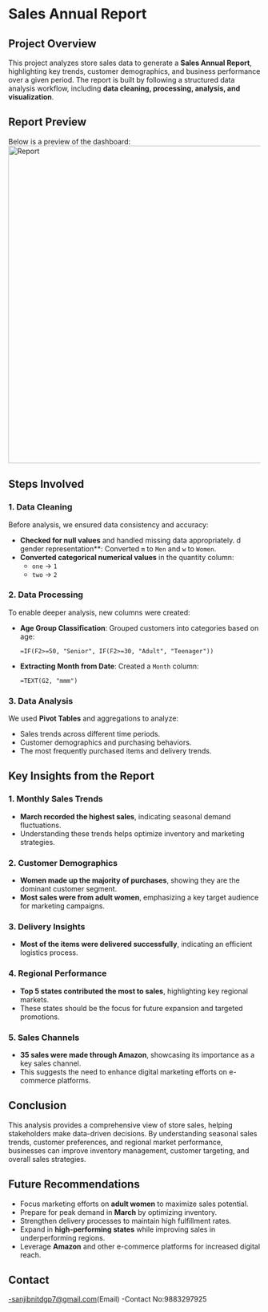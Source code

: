# Sales Annual Report

## Project Overview
This project analyzes store sales data to generate a **Sales Annual Report**, highlighting key trends, customer demographics, and business performance over a given period. The report is built by following a structured data analysis workflow, including **data cleaning, processing, analysis, and visualization**.

## Report Preview

Below is a preview of the dashboard:
<img width="1853" height="633" alt="Report" src="https://github.com/user-attachments/assets/df70dc17-2d03-41fd-a4e6-890692a35383" />



## Steps Involved

### 1. Data Cleaning
Before analysis, we ensured data consistency and accuracy:
- **Checked for null values** and handled missing data appropriately.
d gender representation**: Converted `m` to `Men` and `w` to `Women`.
- **Converted categorical numerical values** in the quantity column:
  - `one` → `1`
  - `two` → `2`

### 2. Data Processing
To enable deeper analysis, new columns were created:
- **Age Group Classification**: Grouped customers into categories based on age:
  ```excel
  =IF(F2>=50, "Senior", IF(F2>=30, "Adult", "Teenager"))
  ```
- **Extracting Month from Date**: Created a `Month` column:
  ```excel
  =TEXT(G2, "mmm")
  ```

### 3. Data Analysis
We used **Pivot Tables** and aggregations to analyze:
- Sales trends across different time periods.
- Customer demographics and purchasing behaviors.
- The most frequently purchased items and delivery trends.

## Key Insights from the Report

### 1. Monthly Sales Trends
- **March recorded the highest sales**, indicating seasonal demand fluctuations.
- Understanding these trends helps optimize inventory and marketing strategies.

### 2. Customer Demographics
- **Women made up the majority of purchases**, showing they are the dominant customer segment.
- **Most sales were from adult women**, emphasizing a key target audience for marketing campaigns.

### 3. Delivery Insights
- **Most of the items were delivered successfully**, indicating an efficient logistics process.

### 4. Regional Performance
- **Top 5 states contributed the most to sales**, highlighting key regional markets.
- These states should be the focus for future expansion and targeted promotions.

### 5. Sales Channels
- **35 sales were made through Amazon**, showcasing its importance as a key sales channel.
- This suggests the need to enhance digital marketing efforts on e-commerce platforms.

## Conclusion
This analysis provides a comprehensive view of store sales, helping stakeholders make data-driven decisions. By understanding seasonal sales trends, customer preferences, and regional market performance, businesses can improve inventory management, customer targeting, and overall sales strategies.

## Future Recommendations
- Focus marketing efforts on **adult women** to maximize sales potential.
- Prepare for peak demand in **March** by optimizing inventory.
- Strengthen delivery processes to maintain high fulfillment rates.
- Expand in **high-performing states** while improving sales in underperforming regions.
- Leverage **Amazon** and other e-commerce platforms for increased digital reach.
## Contact
-sanjibnitdgp7@gmail.com(Email)
-Contact No:9883297925
